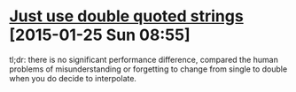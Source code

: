 [Just use double quoted strings](http://viget.com/extend/just-use-double-quoted-ruby-strings?utm_source=rubyweekly&utm_medium=email) \[2015-01-25 Sun 08:55\]
=============================================================================================================================================================

tl;dr: there is no significant performance difference, compared the human problems of misunderstanding or forgetting to change from single to double when you do decide to interpolate.
